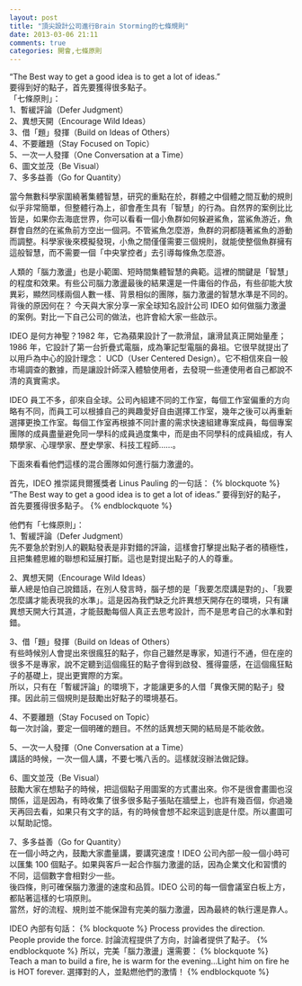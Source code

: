 ```yaml
---
layout: post
title: "頂尖設計公司進行Brain Storming的七條規則"
date: 2013-03-06 21:11
comments: true
categories: 開會,七條原則
---
```

“The Best way to get a good idea is to get a lot of ideas.”<br>
要得到好的點子，首先要獲得很多點子。<br>
「七條原則」：<br>
1、暫緩評論（Defer Judgment）<br>
2、異想天開（Encourage Wild Ideas）<br>
3、借「題」發揮（Build on Ideas of Others）<br>
4、不要離題（Stay Focused on Topic）<br>
5、一次一人發揮（One Conversation at a Time）<br>
6、圖文並茂（Be Visual）<br>
7、多多益善（Go for Quantity）<br>

當今無數科學家圍繞著集體智慧，研究的重點在於，群體之中個體之間互動的規則似乎非常簡單，但整體行為上，卻會產生具有「智慧」的行為。自然界的案例比比皆是，如果你去海底世界，你可以看看一個小魚群如何躲避鯊魚，當鯊魚游近，魚群會自然的在鯊魚前方空出一個洞。不管鯊魚怎麼游，魚群的洞都隨著鯊魚的游動而調整。科學家後來模擬發現，小魚之間僅僅需要三個規則，就能使整個魚群擁有這般智慧，而不需要一個「中央掌控者」去引導每條魚怎麼游。

人類的「腦力激盪」也是小範圍、短時間集體智慧的典範。這裡的關鍵是「智慧」的程度和效果。有些公司腦力激盪最後的結果還是一件庸俗的作品，有些卻能大放異彩，顯然同樣兩個人數一樣、背景相似的團隊，腦力激盪的智慧水準是不同的。背後的原因何在？
今天與大家分享一家全球知名設計公司 IDEO 如何做腦力激盪的案例。對比一下自己公司的做法，也許會給大家一些啟示。

IDEO 是何方神聖？1982 年，它為蘋果設計了一款滑鼠，讓滑鼠真正開始量產；1986 年，它設計了第一台折疊式電腦，成為筆記型電腦的鼻祖。它很早就提出了以用戶為中心的設計理念： UCD（User Centered Design）。它不相信來自一般市場調查的數據，而是讓設計師深入體驗使用者，去發現一些連使用者自己都說不清的真實需求。

IDEO 員工不多，卻來自全球。公司內組建不同的工作室，每個工作室偏重的方向略有不同，而員工可以根據自己的興趣愛好自由選擇工作室，幾年之後可以再重新選擇更換工作室。每個工作室再根據不同計畫的需求快速組建專案成員，每個專案團隊的成員盡量避免同一學科的成員過度集中，而是由不同學科的成員組成，有人類學家、心理學家、歷史學家、科技工程師……。

下面來看看他們這樣的混合團隊如何進行腦力激盪的。

首先，IDEO 推崇諾貝爾獲獎者 Linus Pauling 的一句話：
{% blockquote %}
“The Best way to get a good idea is to get a lot of ideas.”
要得到好的點子，首先要獲得很多點子。
{% endblockquote %}

他們有「七條原則」：<br>
1、暫緩評論（Defer Judgment）<br>
先不要急於對別人的觀點發表是非對錯的評論，這樣會打擊提出點子者的積極性，且把集體思維的聯想和延展打斷。這也是對提出點子的人的尊重。

2、異想天開（Encourage Wild Ideas）<br>
華人總是怕自己說錯話，在別人發言時，腦子想的是「我要怎麼講是對的」、「我要怎麼講才能表現我的水準」。這是因為我們缺乏允許異想天開存在的環境，只有讓異想天開大行其道，才能鼓勵每個人真正去思考設計，而不是思考自己的水準和對錯。

3、借「題」發揮（Build on Ideas of Others）<br>
有些時候別人會提出來很瘋狂的點子，你自己雖然是專家，知道行不通，但在座的很多不是專家，說不定聽到這個瘋狂的點子會得到啟發、獲得靈感，在這個瘋狂點子的基礎上，提出更實際的方案。<br>
所以，只有在「暫緩評論」的環境下，才能讓更多的人借「異像天開的點子」發揮。因此前三個規則是鼓勵出好點子的環境基石。

4、不要離題（Stay Focused on Topic）<br>
每一次討論，要定一個明確的題目。不然的話異想天開的結局是不能收斂。

5、一次一人發揮（One Conversation at a Time）<br>
講話的時候，一次一個人講，不要七嘴八舌的。這樣就沒辦法做記錄。

6、圖文並茂（Be Visual）<br>
鼓勵大家在想點子的時候，把這個點子用圖案的方式畫出來。你不是很會畫圖也沒關係，這是因為，有時收集了很多很多點子張貼在牆壁上，也許有幾百個，你過幾天再回去看，如果只有文字的話，有的時候會想不起來這到底是什麼。所以畫圖可以幫助記憶。

7、多多益善（Go for Quantity）<br>
在一個小時之內，鼓勵大家盡量講，要講究速度！IDEO 公司內部一般一個小時可以匯集 100 個點子。如果與客戶一起合作腦力激盪的話，因為企業文化和習慣的不同，這個數字會相對少一些。<br>
後四條，則可確保腦力激盪的速度和品質。IDEO 公司的每一個會議室白板上方，都貼著這樣的七項原則。<br>
當然，好的流程、規則並不能保證有完美的腦力激盪，因為最終的執行還是靠人。

IDEO 內部有句話：
{% blockquote %}
Process provides the direction. People provide the force.
討論流程提供了方向，討論者提供了點子。
{% endblockquote %}
所以，完美「腦力激盪」還需要：
{% blockquote %}
Teach a man to build a fire, he is warm for the evening…Light him on fire he is HOT forever.
選擇對的人，並點燃他們的激情！
{% endblockquote %}

